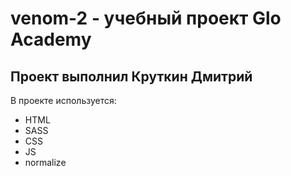 # venom-2 - учебный проект Glo Academy
## Проект выполнил Круткин Дмитрий

В проекте используется:
- HTML
- SASS
- CSS
- JS
- normalize
